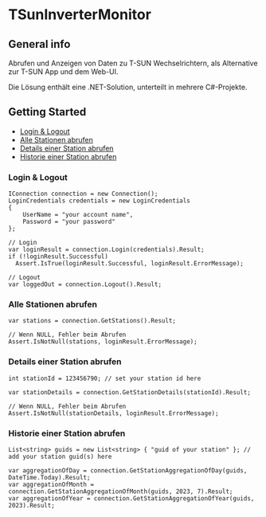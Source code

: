 # TSunInverterMonitor

## General info
Abrufen und Anzeigen von Daten zu T-SUN Wechselrichtern, als Alternative zur T-SUN App und dem Web-UI.

Die Lösung enthält eine .NET-Solution, unterteilt in mehrere C#-Projekte.

## Getting Started
* [Login & Logout](#Login-&-Logout)
* [Alle Stationen abrufen](#Alle-Stationen-abrufen)
* [Details einer Station abrufen](#Details-einer-Station-abrufen)
* [Historie einer Station abrufen](#Historie-einer-Station-abrufen)

### Login & Logout
```
IConnection connection = new Connection();
LoginCredentials credentials = new LoginCredentials
{
    UserName = "your account name",
    Password = "your password"
};

// Login
var loginResult = connection.Login(credentials).Result;
if (!loginResult.Successful) 
  Assert.IsTrue(loginResult.Successful, loginResult.ErrorMessage);

// Logout
var loggedOut = connection.Logout().Result;
```

### Alle Stationen abrufen
```
var stations = connection.GetStations().Result;

// Wenn NULL, Fehler beim Abrufen
Assert.IsNotNull(stations, loginResult.ErrorMessage);
```

### Details einer Station abrufen
```
int stationId = 123456790; // set your station id here

var stationDetails = connection.GetStationDetails(stationId).Result;

// Wenn NULL, Fehler beim Abrufen
Assert.IsNotNull(stationDetails, loginResult.ErrorMessage);
```

### Historie einer Station abrufen
```
List<string> guids = new List<string> { "guid of your station" }; // add your station guid(s) here

var aggregationOfDay = connection.GetStationAggregationOfDay(guids, DateTime.Today).Result;
var aggregationOfMonth = connection.GetStationAggregationOfMonth(guids, 2023, 7).Result;
var aggregationOfYear = connection.GetStationAggregationOfYear(guids, 2023).Result;
```
